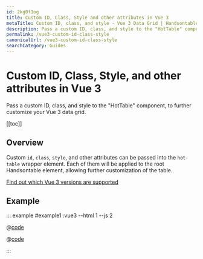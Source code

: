 ```yaml
---
id: 2kg0f1og
title: Custom ID, Class, Style and other attributes in Vue 3
metaTitle: Custom ID, class, and style - Vue 3 Data Grid | Handsontable
description: Pass a custom ID, class, and style to the "HotTable" component, to further customize your Vue 3 data grid.
permalink: /vue3-custom-id-class-style
canonicalUrl: /vue3-custom-id-class-style
searchCategory: Guides
---
```


# Custom ID, Class, Style, and other attributes in Vue 3

Pass a custom ID, class, and style to the "HotTable" component, to further customize your Vue 3 data grid.

[[toc]]

## Overview

Custom `id`, `class`, `style`, and other attributes can be passed into the `hot-table` wrapper element.
Each of them will be applied to the root Handsontable element, allowing further customization of the table.

[Find out which Vue 3 versions are supported](@/guides/integrate-with-vue3/vue3-installation/vue3-installation.md#vue-3-version-support)

## Example

::: example #example1 :vue3 --html 1 --js 2

@[code](@/content/guides/integrate-with-vue3/vue3-custom-id-class-style/vue/example1.html)

@[code](@/content/guides/integrate-with-vue3/vue3-custom-id-class-style/vue/example1.js)

:::
